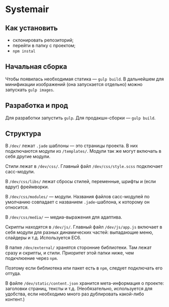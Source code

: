 # Systemair
## Как установить
- склонировать репозиторий;
- перейти в папку с проектом;
- ```npm instal```

## Начальная сборка
Чтобы появилась необходимая статика — ```gulp build```. В дальнейшем для минификации изображений (она запускается отдельно) можно запускать ```gulp images```.

## Разработка и прод
Для разработки запустить ```gulp```. Для продакшн-сборки — ```gulp build```.

## Структура
В ```/dev/``` лежат ```.jade``` шаблоны — это страницы проекта. В них подключаются модули из ```/templates/```. Модули так же могут включать в себя другие модули.

Стили лежат в ```/dev/css/```. Главный файл ```/dev/css/style.scss``` подключает сасс-модули.

В ```/dev/css/libs/``` лежат сбросы стилей, переменные, шрифты и (если вдруг) фреймворки.

В ```/dev/css/modules/``` — модули. Названия файлов сасс-модулей по умолчанию совпадает с названием ```.jade```-шаблона, к которому он относится.

В ```/dev/css/media/``` — медиа-выражения для адаптива.

Скрипты находятся в ```/dev/js/```. Главный файл ```/dev/js/app.js``` включает в себя модули для разных динамических частей: выпадающие меню, слайдеры и т.д. Используется ЕС6.

В папке ```/dev/external/``` хранятся сторонние библиотеки. Там лежат сразу и скрипты, и стили. Приоритет этой папки ниже, чем подкчлюение через ```npm```.

Поэтому если библиотека или пакет есть в ```npm```, следует подключать его оттуда.

В файле ```/dev/static/content.json``` хранится мета-информация о проекте: заголовки страниц, тексты и т.д. (Необязательно, используется для удобства, если необходимо много раз дублировать какой-либо контент.)
